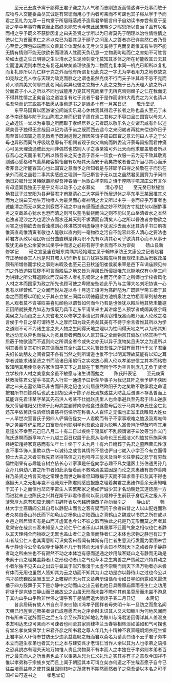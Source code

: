 <!-- { "loadSidebar": true } -->
　　至元己丑嵗予寓于鄃得王君子谦之为人气和而志刚迹近而情逺详于处事而敏于应物与人交能委曲尽其诚是有常徳而用心于内者可亲而不可踈也其子枢从学于予而君之见礼为尢厚一日构堂于所居既落成予造焉君举觞言曰予自幼读书亦尝有意于圣贤之学中年事夺弗克而止然终未能忘也今筑此居庶朝夕之暇思所以自治子盍有以名而相之乎予既义不获辞因复之曰夫圣贤之学所以为已者莫先于明理以治性情性情之徳以仁为首而求仁之术以克已为要其见于顔子之问圣人之答者亦已详矣然仁者乃吾心至爱之理包四端而长众善其全体混然本无亏欠又奚待于克而复哉惟其有生则不能无情有情则不能无欲欲长而理消人胜而天负私意一立物我町畦而仁之害始不可胜言矣如太虚之生云明镜之生尘清水之生泥顷刻变化莫知其本体之所在茍能收其云去其尘而澄其泥则本然之有复还其故矣盖理欲虽为二物而克复本同一机克已即所以复礼而复礼即所以为仁非于克之外而他有所谓复也此克之一字尤为学者用力之地欤故克如克敌之克人欲与天理为敌克而胜之之谓也虽然克伐不行而夫子许其难不忌不克而诗人颂其美又何耶曰此名同而实异也彼之克施于人此之克施于已乃天理人欲之所以分而君子小人之所以不同也诚能用力克其可克而至于无所克焉则顔子之仁在我而无不得其性情之正矣自治之道岂复有过于此者乎君于是作而谢曰大哉克之为义也请以名吾斋而记其説虽不敏愿从事焉遂书之是嵗冬十有一月某日记
　　敬乐堂记
　　东平马国寳以医游诸公间诚实乐易心休休焉其得君子长者之称也盖乆至元丁未冬予南还相与防于北山陈君之座而纪君子周在焉二君称之不容口且曰国寳以母夫人之故近饬一堂以为奉事之所而取于孝经居养之云者既以敬乐名之矣诸君咸有作以述厥美吾子独得无言哉因以记为请予诺之既而西去逮今之来阅嵗者再犹未偿也昨日子周至首以国寳之意见徴焉予既谢逋慢之罪因笑谓子周曰国寳之意云何曰人子之于父母也异形而同气呼吸喘息靡有不相闗者观于庾父病痢而黔娄流汗蔡母齧指而君仲痛心可见天理流通彼此无间非偶然也然则人子之事亲独可外此天而他求耶盖敬者所以存吾心之天而乐者乃所以畅吾亲之天也吾于吾亲一饮食一衣服一云为无不致其敬焉则诚心感格和气薰蒸雍容愉怡自有以畅其天而安于我矣故敬者吾之所当尽其心而乐者非吾之所能容其心也此国寳之意而予之所知者是与非耶予曰得之矣敬在子而乐在亲外而观之虽若二事其实感应之理则一而已斯言予无以加之虽然君见国寳为予问曰他日彩服升堂灵椿献夀能容吾捧春酒一巵歌白华南陔之诗于座隅乎噫郑庄公有言尔有母遗繄我独无于是乎又有以动予心之永慕矣
　　清心亭记
　　至元癸巳秋秘监杨君武子过安阳为县尹蒋君才甫篆清心二大字扁于所居退休之亭东平王某因推其义而为之説曰天地生万物唯人为最灵而心者神明之舍又所以主乎一身而应乎万事者也诚能清之而无以累之则寂然不动之中自有感而遂通之妙不然则方寸扰扰何以酬酢事务之变哉盖心犹水也澄而清之则可以鉴毛髪挠而浊之则不能以见山岳清者水之本然也浊者泥沙之为也泥沙去而水还其天则不求清而自清矣人心之所以昏浊者亦物欲之污害之也物欲去而昏浊撤则心体湛然灵明虚静岂不犹泥沙去而水还其清乎书曰夙夜惟寅直哉惟清寅者敬也人能敬以直内则一毫物欲之污自不能容此圣人清心之要法也蒋君方从政以理民听讼分曲直辨是非为职不先有以清其心可乎欲清其心而不从事于敬犹无益也公余宴休试坐亭中而思之必将有得于余言而不以为谬矣
　　砀山县新修学记
　　砀之宣圣庙在城东南隅其经始建立见于翰林承防王文康公之记者赵君守正杨侯泰其人也是时其城乆圮而新复民力犹寡故殿庑稍具而规模未备后厯数政虽颇有所増修而学校之事则未暇及也至元己丑秋滏阳崔侯昶来宰是邑下车谒庙顾见神门之外皆迫隘荒秽不可言而殿后之地又皆为浮屠氏所侵据唯东北隙地仅有小屋三间为讲肄之所公拜退顾众而叹曰圣人者礼乐纲常之主而万代帝王之所师也学校者风化人材之本而国家为政之所先也顾可使之卑陋废坠若此乎乃与主簿大名刘圯协谋一心思有以经营修广之众闻而悦从遂以冬十月选工填洿为髙辟隘为广既建学斋五楹于其南之西而榜以明伦又于其东立堂三间扁以明徳庭甓方池机泉注之竹栢青翠列植左右邑人观者莫不咨嗟叹美喜见顔色以谓昔如何而今乃若是也侯犹以殿后地其势未能遽正因陋就狭弗克如志为恨既乃具币走东平请某来主其讲席邑人预学者咸蠲其役余既美侯之为而邑之士大夫耆老又以修学之事请记其详余窃惟既富而教乃圣人论政之格言侯于今日之举可谓待邑人之厚而知为政先务矣其美有不待于余言者惟其所以为学之道则不可不为诸生言之夫人物之生同得天地之理以为性同得天地之气以为形其知觉运动无以异也而独人为灵且贵者何哉以人禀其性之全而物禀其偏故尔然其拘于气质蔽于物欲流而不返则向之所谓全者今或失之亦无以异于庶物矣且夫学之为道所以明其善而复其初也克其偏而反其全也盖仁义礼智皆吾性之所固有而其行于父子君臣夫妇长幼朋友之间者莫不各有当然之则所谓道也惟不学以明其理故莫能有以知之耳学者诚能求诸圣贤之书而验诸日用躬行之实收放心察人伦以孝弟忠信立其本而格物致知明其用使修身齐家治国平天下之具皆在于我而所学不为空言则庶几无负于贤侯立学校作人材之美意矣余虽不敏愿与诸生讲而勉之
　　陈氏阡表记
　　至元庚寅秋教授陈君公望手书其先人行实一通遗予曰新茔毕事子为我记其阡之表予辞不获因谓之曰夫志墓铭碑已非古而阡表之记也又何居虽然欧阳子为之矣敢不敬承君之命谨按君所书曰陈舜后也武王封胡公满于陈子孙氏焉族逺益大防乱后谱谍不存髙曽而上莫能详先君讳某字某其先石洪人考某不仕妣赵氏里人也金季避兵至先君于讳山逆旅既又侨居睢阳父终殡于此母病尝剉臂肉杂他食进遂愈母后殁于马南坞李氏庄金亡北还东平依舅氏性清修慎畏慈祥恺悌所在称善人人百忤之无愠也正室王氏睢阳大姓女一人早世次室曹氏子男四人俨偁佶佺女一人君晚而有子不家事艰难之恤汲汲焉唯俾学之务尝呼俨辈敕之曰富贵命也聪明学也吾欲汝曹为聪明人富贵岂所望哉呜呼其用意逺矣不幸至元己巳八月二十有二日以疾终于寝属纩不乱顾谓诸子曰汝等当作义门陈氏遂瞑而逝享年六十九越三百日权厝于此原从治命也王氏孤洁义烈恤贫乐施喜佛经絶荤羶持家寛慈而有法年七十终于辛未九月十有六日祔葬于先君之墓西曹氏性淳直不事华饰人虽欺以伪一以诚待之或言其情终不信也俨自七嵗入小学至今有立而得预士大夫之末者实我先君坚持笃信之力也呜呼三釡未及百年长往蓼莪之悲宁有穷哉偁性刚果有志趣能自树立佶长心计家事是任佺向学志趣不凡女适医士张伯通男孙几女孙几俱幼凡君之所书者如此余备着而不敢略焉盖尝因是而论之夫惠廸有吉作善降祥乃圣贤之格言天地之常理也而世之昧者但知徼福于天而不知求善于已及其不得也遂疑天人之无相与岂不诬哉观于陈君则感应报施之理着矣君之惠廸作善余无庸知唯于其子卜之而信也茫茫宇宙生人实繁邦家之英如俨诚少其才名动朝廷其道徳施一方而进犹未止也陈氏之兴其在斯乎非君作善何以获此噫种于生前获于身后天之报人不薄繄厚九原有知应无憾而书辞阡表以代铭碑懐哉子孙勿替引之
　　静山记
　　翰林大学士髙唐阎公其自号以静配山而言之客有疑而问于余者曰昔之人以山配姓而称者众矣自泰山孙氏而下如龟山之杨象山之陆西山之真鹤山之魏或以书院之所在或以乡邑之所居皆实有是山而非虚寓也今公不彼之取而独此之托是乃无形而莫之居者其意果安在哉余曰客未知圣人之论仁乎仁者乐山以其重厚不迁而气象之相似也仁者静以其天理纯全而物欲之无累也盖山者仁之象类而静者仁之本体也求物之静岂有过于山者哉公仁人也其寓意断可识矣客曰吾闻有体斯有用仁者生意流行发而为爱固未尝専于静也今公命名似専于静矣不几于有体而无用乎余曰不然制天下之动者存乎静静者动之所由生也不有寂然不动之本体岂有感而遂通之妙用哉客疑山之有静而无动是未察于山之理矣盖静者山之形也动者山之气也草木之生禽兽之产寳藏之兴特其动之小者尔独不见夫山之出云乎氤氲于岩穴散漫于太虚不崇朝而雨天下泽万物者亦未尝有体而无用也虽然人皆知其为云之功而不知其为山之功是亦以静待山之过也今公以鸿才硕徳巍然瀛洲玉堂之上雍容而无为其文章典册诏诰命令如日星如雨露如风雷流播于四方鼓舞于天下是亦静中之动而山之出云者也他日具瞻廊庙霖雨苍生仁之功用将极于是岂徒曰静山而已哉故公之山虽无形而未尝不瞻仰其前虽莫居而未尝不游息于其内山乎山乎殆非世俗之谓乎客于是喻而退大徳庚子春二月日记
　　本斋记
　　昔余居砀有故人书自东平来曰鲸川冯孝子国祥者母失明十年一旦防之而愈名闻天朝已行旌表述厥美者诗已成卷愿君为之序余时未识其人又未知鲸川为何地风闻而作有所未可遂辞而已之后五年余至长芦始知地名为鲸川与冯君游因得详其人盖温良孝友明达忠谅可亲而不可踈者也间至其家则棣华兰玉春容相辉淡如蔼如和气可掬也有堂名孝友集贤学士宋君齐彦之所书君之尊人年几九十精神不衰双瞳炯炯衣冠坐堂上君率家人环侍奉甘防无少违余益嘉叹之既而君以斋名为请余曰语不云乎君子务本本立而道生孝弟也者其为仁之本与建安呉才老谓仁当作人余以其为人也孝弟之语推之恐呉説亦有理夫天地万物惟人贵且灵物莫不有本而人之本独在于孝弟则孝弟者百行之最先而人之所当务也孟子以事亲从兄为仁义礼乐之实其亦有子之意欤今国祥不惟以孝弟称于宗族乡党而且上闻于朝廷其本可谓立矣亦何道之不生哉吾愿子自今已往益培而益养之使其深且固则枝叶之茂盛有不期然而然者子之斋吾请以本名之可乎国祥曰可遂书之
　　孝思堂记
